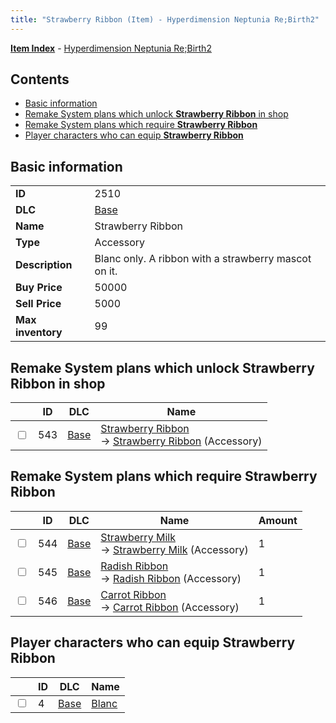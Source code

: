 ```yaml
---
title: "Strawberry Ribbon (Item) - Hyperdimension Neptunia Re;Birth2"
---
```


[**Item Index**](/neptunia/rb2/item/index.html) - [Hyperdimension Neptunia Re;Birth2](/neptunia/rb2)

## Contents

- [Basic information](#basic-information)
- [Remake System plans which unlock **Strawberry Ribbon** in shop](#remake-system-plans-which-unlock-strawberry-ribbon-in-shop)
- [Remake System plans which require **Strawberry Ribbon**](#remake-system-plans-which-require-strawberry-ribbon)
- [Player characters who can equip **Strawberry Ribbon**](#player-characters-who-can-equip-strawberry-ribbon)

## Basic information

|   |   |
| -- | -- |
| **ID** | 2510 |
| **DLC** | [Base](/neptunia/rb2/dlc/0-base.html) |
| **Name** | Strawberry Ribbon |
| **Type** | Accessory |
| **Description** | Blanc only. A ribbon with a strawberry mascot on it. |
| **Buy Price** | 50000 |
| **Sell Price** | 5000 |
| **Max inventory** | 99 |

## Remake System plans which unlock **Strawberry Ribbon** in shop

|    | ID | DLC | Name |
| -- | -- | --- | ---- |
| <input type="checkbox" id="rb2-remake-0-543" class="trackbox" /> | 543 | [Base](/neptunia/rb2/dlc/0-base.html) | [Strawberry Ribbon](/neptunia/rb2/remake/0-543-strawberry-ribbon.html)<br />→ [Strawberry Ribbon](/neptunia/rb2/item/0-2510-strawberry-ribbon.html) (Accessory) |

## Remake System plans which require **Strawberry Ribbon**

|    | ID | DLC | Name | Amount |
| -- | -- | --- | ---- | ------ |
| <input type="checkbox" id="rb2-remake-0-544" class="trackbox" /> | 544 | [Base](/neptunia/rb2/dlc/0-base.html) | [Strawberry Milk](/neptunia/rb2/remake/0-544-strawberry-milk.html)<br />→ [Strawberry Milk](/neptunia/rb2/item/0-2511-strawberry-milk.html) (Accessory) | 1 |
| <input type="checkbox" id="rb2-remake-0-545" class="trackbox" /> | 545 | [Base](/neptunia/rb2/dlc/0-base.html) | [Radish Ribbon](/neptunia/rb2/remake/0-545-radish-ribbon.html)<br />→ [Radish Ribbon](/neptunia/rb2/item/0-2512-radish-ribbon.html) (Accessory) | 1 |
| <input type="checkbox" id="rb2-remake-0-546" class="trackbox" /> | 546 | [Base](/neptunia/rb2/dlc/0-base.html) | [Carrot Ribbon](/neptunia/rb2/remake/0-546-carrot-ribbon.html)<br />→ [Carrot Ribbon](/neptunia/rb2/item/0-2513-carrot-ribbon.html) (Accessory) | 1 |

## Player characters who can equip **Strawberry Ribbon**

|    | ID | DLC | Name |
| -- | -- | --- | ---- |
| <input type="checkbox" id="rb2-player-0-4" class="trackbox" /> | 4 | [Base](/neptunia/rb2/dlc/0-base.html) | [Blanc](/neptunia/rb2/player/0-4-blanc.html) |